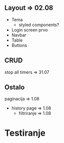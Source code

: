 ## Layout => 02.08

- Tema
  - styled components?
- Login screen prvo
- Navbar
- Table
- Buttons

## CRUD

stop all timers => 31.07

## Ostalo

paginacija => 1.08

- history page => 1.08
  - filtriranje => 1.08

# Testiranje
